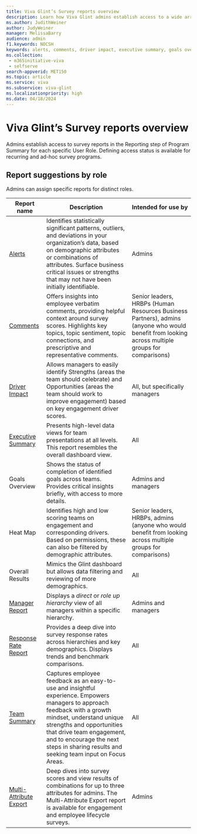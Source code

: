 ```yaml
---
title: Viva Glint’s Survey reports overview
description: Learn how Viva Glint admins establish access to a wide array of reports for each specific manager.
ms.author: JudithWeiner
author: JudyWeiner
manager: MelissaBarry
audience: admin
f1.keywords: NOCSH
keywords: alerts, comments, driver impact, executive summary, goals overview, heat map, overall results, manager report, response rate, team summary, report access level
ms.collection: 
 - m365initiative-viva
 - selfserve
search-appverid: MET150
ms.topic: article
ms.service: viva
ms.subservice: viva-glint
ms.localizationpriority: high
ms.date: 04/18/2024
---
```


# Viva Glint’s Survey reports overview

Admins establish access to survey reports in the Reporting step of Program Summary for each specific User Role. Defining access status is available for recurring and ad-hoc survey programs.

## Report suggestions by role

Admins can assign specific reports for distinct roles.

| **Report name** | **Description** | **Intended for use by** |
|---|---|---|
| [Alerts](https://go.microsoft.com/fwlink/?linkid=2231008) | Identifies statistically significant patterns, outliers, and deviations in your organization’s data, based on demographic attributes or combinations of attributes. Surface business critical issues or strengths that may not have been initially identifiable. | Admins |
| [Comments](https://go.microsoft.com/fwlink/?linkid=2231206)| Offers insights into employee verbatim comments, providing helpful context around survey scores. Highlights key topics, topic sentiment, topic connections, and prescriptive and representative comments. | Senior leaders, HRBPs (Human Resources Business Partners), admins (anyone who would benefit from looking across multiple groups for comparisons) |
| [Driver Impact]( https://go.microsoft.com/fwlink/?linkid=2231009)| Allows managers to easily identify Strengths (areas the team should celebrate) and Opportunities (areas the team should work to improve engagement) based on key engagement driver scores. | All, but specifically managers |
| [Executive Summary](https://go.microsoft.com/fwlink/?linkid=2231010) | Presents high-level data views for team presentations at all levels. This report resembles the overall dashboard view. | All |
| Goals Overview | Shows the status of completion of identified goals across teams. Provides critical insights briefly, with access to more details. | Admins and managers |
| Heat Map | Identifies high and low scoring teams on engagement and corresponding drivers. Based on permissions, these can also be filtered by demographic attributes. | Senior leaders, HRBPs, admins (anyone who would benefit from looking across multiple groups for comparisons) |
| Overall Results | Mimics the Glint dashboard but allows data filtering and reviewing of more demographics. | All |
| [Manager Report](https://go.microsoft.com/fwlink/?linkid=2231110)| Displays a *direct* or *role up hierarchy* view of all managers within a specific hierarchy. | Admins and managers |
| [Response Rate Report](https://go.microsoft.com/fwlink/?linkid=2231209)| Provides a deep dive into survey response rates across hierarchies and key demographics. Displays trends and benchmark comparisons. | All |
| [Team Summary](https://go.microsoft.com/fwlink/?linkid=2231209)| Captures employee feedback as an easy-to-use and insightful experience. Empowers managers to approach feedback with a growth mindset, understand unique strengths and opportunities that drive team engagement, and to encourage the next steps in sharing results and seeking team input on Focus Areas. | All |
|[Multi-Attribute Export](https://go.microsoft.com/fwlink/?linkid=2231113)|Deep dives into survey scores and view results of combinations for up to three attributes for admins. The Multi-Attribute Export report is available for engagement and employee lifecycle surveys. | Admins|

